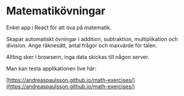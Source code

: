 # Matematikövningar

Enkel app i React för att öva på matematik.

Skapar automatiskt övningar i addition, subtraktion, multiplikation och division. Ange räknesätt, antal frågor och maxvärde för talen.

Allting sker i browsern, inga data skickas till någon server.

Man kan testa applikationen live här:

[https://andreaspaulsson.github.io/math-exercises/](https://andreaspaulsson.github.io/math-exercises/)
